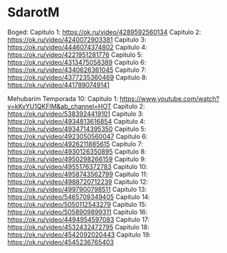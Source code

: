 # SdarotM
Boged:
Capitulo 1: https://ok.ru/video/4289592560134
Capitulo 2: https://ok.ru/video/4240072903381
Capitulo 3: https://ok.ru/video/4446074374802
Capitulo 4: https://ok.ru/video/4221951281776
Capitulo 5: https://ok.ru/video/4313475058389
Capitulo 6: https://ok.ru/video/4340626361045
Capitulo 7: https://ok.ru/video/4377235360469
Capitulo 8: https://ok.ru/video/4417890749141

Mehubarim Temporada 10:
Capitulo 1: https://www.youtube.com/watch?v=kKvYU1QKFlM&ab_channel=HOT
Capitulo 2: https://ok.ru/video/5383924419101
Capitulo 3: https://ok.ru/video/4934813616854
Capitulo 4: https://ok.ru/video/4934714395350
Capitulo 5: https://ok.ru/video/4923050560047
Capitulo 6: https://ok.ru/video/4926211885615
Capitulo 7: https://ok.ru/video/4930126350895
Capitulo 8: https://ok.ru/video/4950298266159
Capitulo 9: https://ok.ru/video/4955176372783
Capitulo 10: https://ok.ru/video/4958743562799
Capitulo 11: https://ok.ru/video/4988720712239
Capitulo 12: https://ok.ru/video/4997900798511
Capitulo 13: https://ok.ru/video/5465709349405
Capitulo 14: https://ok.ru/video/5050112543279
Capitulo 15: https://ok.ru/video/5058909899311
Capitulo 16: https://ok.ru/video/4494954597083
Capitulo 17: https://ok.ru/video/4532432472795
Capitulo 18: https://ok.ru/video/4542092020443
Capitulo 19: https://ok.ru/video/4545236765403
